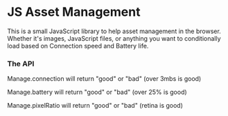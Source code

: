 # JS Asset Management

This is a small JavaScript library to help asset management in the browser. Whether it's images, JavaScript files, or anything you want to conditionally load based on Connection speed and Battery life.

### The API
Manage.connection will return "good" or "bad" (over 3mbs is good)

Manage.battery will return "good" or "bad" (over 25% is good)

Manage.pixelRatio will return "good" or "bad" (retina is good)
